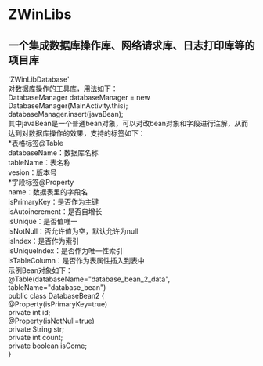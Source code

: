 # ZWinLibs
一个集成数据库操作库、网络请求库、日志打印库等的项目库<br>
----
'ZWinLibDatabase'<br>
对数据库操作的工具库，用法如下：<br>
DatabaseManager databaseManager = new DatabaseManager(MainActivity.this);<br>
databaseManager.insert(javaBean);<br>
其中javaBean是一个普通bean对象，可以对改bean对象和字段进行注解，从而达到对数据库操作的效果，支持的标签如下：<br>
*表格标签@Table<br>
databaseName：数据库名称<br>
tableName：表名称<br>
vesion：版本号<br>
*字段标签@Property<br>
name：数据表里的字段名<br>
isPrimaryKey：是否作为主键<br>
isAutoincrement：是否自增长<br>
isUnique：是否值唯一<br>
isNotNull：否允许值为空，默认允许为null<br>
isIndex：是否作为索引<br>
isUniqueIndex：是否作为唯一性索引<br>
isTableColumn：是否作为表属性插入到表中<br>
示例Bean对象如下：<br>
@Table(databaseName="database_bean_2_data", tableName="database_bean")<br>
public class DatabaseBean2 {<br>
	@Property(isPrimaryKey=true)<br>
	private int id;<br>
	@Property(isNotNull=true)<br>
	private String str;<br>
	private int count;<br>
	private boolean isCome;<br>
  }
